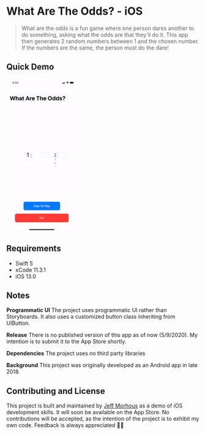 # What Are The Odds? - iOS

> What are the odds is a fun game where one person dares another to do something, asking what the odds are that they'll do it. This app then generates 2 random numbers between 1 and the chosen number. If the numbers are the same, the person must do the dare!

## Quick Demo
<img src="DemoGif.gif" height="400">

## Requirements

-   Swift 5
-   xCode 11.3.1
-   iOS 13.0

## Notes
**Programmatic UI**  The project uses programmatic UI rather than Storyboards. It also uses a customized button class inheriting from UIButton.

**Release**  There is no published version of this app as of now (5/9/2020). My intention is to submit it to the App Store shortly.

**Dependencies**  The project uses no third party libraries

**Background**  This project was originally developed as an Android app in late 2018.

## Contributing and License
This project is built and maintained by  [Jeff Morhous](http://jeffmorhous.com/)  as a demo of iOS development skills. It will soon be available on the App Store. No contributions will be accepted, as the intention of the project is to exhibit my own code. Feedback is always appreciated 👨‍🔬
